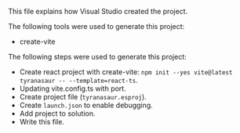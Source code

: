 This file explains how Visual Studio created the project.

The following tools were used to generate this project:
- create-vite

The following steps were used to generate this project:
- Create react project with create-vite: `npm init --yes vite@latest tyranasaur -- --template=react-ts`.
- Updating vite.config.ts with port.
- Create project file (`tyranasaur.esproj`).
- Create `launch.json` to enable debugging.
- Add project to solution.
- Write this file.
